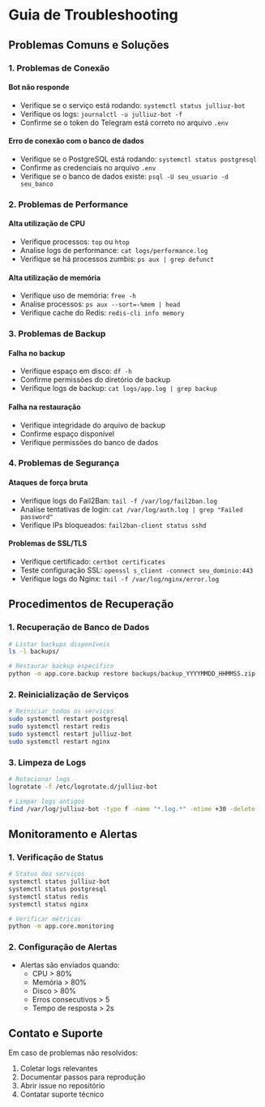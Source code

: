 # Guia de Troubleshooting

## Problemas Comuns e Soluções

### 1. Problemas de Conexão

#### Bot não responde
- Verifique se o serviço está rodando: `systemctl status julliuz-bot`
- Verifique os logs: `journalctl -u julliuz-bot -f`
- Confirme se o token do Telegram está correto no arquivo `.env`

#### Erro de conexão com o banco de dados
- Verifique se o PostgreSQL está rodando: `systemctl status postgresql`
- Confirme as credenciais no arquivo `.env`
- Verifique se o banco de dados existe: `psql -U seu_usuario -d seu_banco`

### 2. Problemas de Performance

#### Alta utilização de CPU
- Verifique processos: `top` ou `htop`
- Analise logs de performance: `cat logs/performance.log`
- Verifique se há processos zumbis: `ps aux | grep defunct`

#### Alta utilização de memória
- Verifique uso de memória: `free -h`
- Analise processos: `ps aux --sort=-%mem | head`
- Verifique cache do Redis: `redis-cli info memory`

### 3. Problemas de Backup

#### Falha no backup
- Verifique espaço em disco: `df -h`
- Confirme permissões do diretório de backup
- Verifique logs de backup: `cat logs/app.log | grep backup`

#### Falha na restauração
- Verifique integridade do arquivo de backup
- Confirme espaço disponível
- Verifique permissões do banco de dados

### 4. Problemas de Segurança

#### Ataques de força bruta
- Verifique logs do Fail2Ban: `tail -f /var/log/fail2ban.log`
- Analise tentativas de login: `cat /var/log/auth.log | grep "Failed password"`
- Verifique IPs bloqueados: `fail2ban-client status sshd`

#### Problemas de SSL/TLS
- Verifique certificado: `certbot certificates`
- Teste configuração SSL: `openssl s_client -connect seu_dominio:443`
- Verifique logs do Nginx: `tail -f /var/log/nginx/error.log`

## Procedimentos de Recuperação

### 1. Recuperação de Banco de Dados

```bash
# Listar backups disponíveis
ls -l backups/

# Restaurar backup específico
python -m app.core.backup restore backups/backup_YYYYMMDD_HHMMSS.zip
```

### 2. Reinicialização de Serviços

```bash
# Reiniciar todos os serviços
sudo systemctl restart postgresql
sudo systemctl restart redis
sudo systemctl restart julliuz-bot
sudo systemctl restart nginx
```

### 3. Limpeza de Logs

```bash
# Rotacionar logs
logrotate -f /etc/logrotate.d/julliuz-bot

# Limpar logs antigos
find /var/log/julliuz-bot -type f -name "*.log.*" -mtime +30 -delete
```

## Monitoramento e Alertas

### 1. Verificação de Status

```bash
# Status dos serviços
systemctl status julliuz-bot
systemctl status postgresql
systemctl status redis
systemctl status nginx

# Verificar métricas
python -m app.core.monitoring
```

### 2. Configuração de Alertas

- Alertas são enviados quando:
  - CPU > 80%
  - Memória > 80%
  - Disco > 80%
  - Erros consecutivos > 5
  - Tempo de resposta > 2s

## Contato e Suporte

Em caso de problemas não resolvidos:
1. Coletar logs relevantes
2. Documentar passos para reprodução
3. Abrir issue no repositório
4. Contatar suporte técnico 